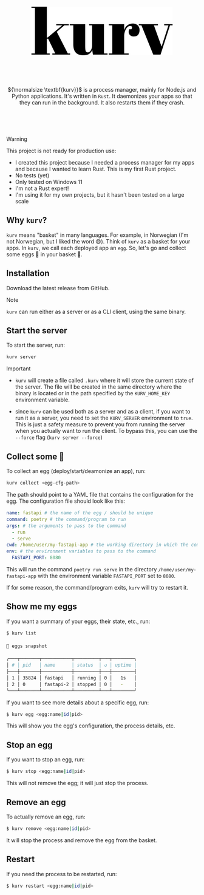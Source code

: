 <p align="center"><img src=".github/icon-logo-h64.svg" height="128"></p>

<br>
<br>
<br>


<p align="center">${\normalsize \textbf{kurv}}$ is a process manager, mainly for Node.js and Python applications. It's written in <code>Rust</code>. It daemonizes your apps so that they can run in the background. It also restarts them if they crash.</p>

<br>
<br>
<br>

> [!WARNING]  
> This project is not ready for production use:
>   - I created this project because I needed a process manager for my apps and because I wanted to learn Rust. This is my first Rust project.
>   - No tests (yet)
>   - Only tested on Windows 11
>   - I'm not a Rust expert!
>   - I'm using it for my own projects, but it hasn't been tested on a large scale


## Why `kurv`?
`kurv` means "basket" in many languages. For example, in Norwegian (I'm not Norwegian, but I liked the word 😄). Think of `kurv` as a basket for your apps. In `kurv`, we call each deployed app an `egg`. So, let's go and collect some eggs 🥚 in your basket 🧺.

## Installation

Download the latest release from GitHub. 

> [!NOTE] 
> `kurv` can run either as a server or as a CLI client, using the same binary. 

## Start the server

To start the server, run:

```bash
kurv server
```

> [!IMPORTANT]
> - `kurv` will create a file called `.kurv` where it will store the current
> state of the server. The file will be created in the same directory where
> the binary is located or in the path specified by the `KURV_HOME_KEY`
> environment variable.
>
> - since `kurv` can be used both as a server and as a client, if you want
> to run it as a server, you need to set the `KURV_SERVER` environment
> to `true`. This is just a safety measure to prevent you from running
> the server when you actually want to run the client.
> To bypass this, you can use the `--force` flag (`kurv server --force`)

## Collect some 🥚
To collect an egg (deploy/start/deamonize an app), run:

```bash
kurv collect <egg-cfg-path>
```

The path should point to a YAML file that contains the configuration for the egg. The configuration file should look like this:

```yaml title="myegg.kurv"
name: fastapi # the name of the egg / should be unique
command: poetry # the command/program to run
args: # the arguments to pass to the command
  - run
  - serve
cwd: /home/user/my-fastapi-app # the working directory in which the command will be run
env: # the environment variables to pass to the command
  FASTAPI_PORT: 8080
```

This will run the command `poetry run serve` in the directory `/home/user/my-fastapi-app` with the environment variable `FASTAPI_PORT` set to `8080`.

If for some reason, the command/program exits, `kurv` will try to restart it.

## Show me my eggs

If you want a summary of your eggs, their state, etc., run:

```zsh
$ kurv list

🥚 eggs snapshot

╭───┬───────┬───────────┬─────────┬───┬────────╮
│ # │ pid   │ name      │ status  │ ↺ │ uptime │
├───┼───────┼───────────┼─────────┼───┼────────┤
│ 1 │ 35824 │ fastapi   │ running │ 0 │   1s   │
│ 2 │ 0     │ fastapi-2 │ stopped │ 0 │   -    │
╰───┴───────┴───────────┴─────────┴───┴────────╯
```

If you want to see more details about a specific egg, run:

``` sh
$ kurv egg <egg:name|id|pid>
```

This will show you the egg's configuration, the process details, etc.

## Stop an egg

If you want to stop an egg, run:

``` sh
$ kurv stop <egg:name|id|pid>
```

This will not remove the egg; it will just stop the process.

## Remove an egg

To actually remove an egg, run:

``` sh
$ kurv remove <egg:name|id|pid>
```

It will stop the process and remove the egg from the basket.

## Restart

If you need the process to be restarted, run:

``` sh
$ kurv restart <egg:name|id|pid>
```
